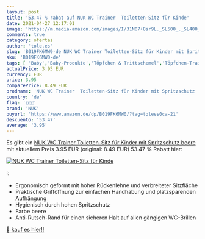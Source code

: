 ```yaml
---
layout: post
title: '53.47 % rabat auf NUK WC Trainer  Toiletten-Sitz für Kinde'
date: 2021-04-27 12:17:01
image: 'https://m.media-amazon.com/images/I/31N07+8sr9L._SL500_._SL400_.jpg'
comments: true
category: ofertas
author: 'tole.es'
slug: 'B019FK6MW0-de NUK WC Trainer Toiletten-Sitz für Kinder mit Spritzschutz...'
sku: 'B019FK6MW0-de'
tags: [ 'Baby','Baby-Produkte','Töpfchen & Trittschemel','Töpfchen-Trainer','nuk', ]
actualPrice: 3.95 EUR
currency: EUR
price: 3.95
comparePrice: 8.49 EUR
prodname: 'NUK WC Trainer  Toiletten-Sitz für Kinder mit Spritzschutz  beere'
country: 'de'
flag: '🇩🇪'
brand: 'NUK'
buyurl: 'https://www.amazon.de/dp/B019FK6MW0/?tag=tolees0ca-21'
descuento: '53.47'
average: '3.95'
---
```


Es gibt ein [NUK WC Trainer  Toiletten-Sitz für Kinder mit Spritzschutz  beere](https://www.amazon.de/dp/B019FK6MW0/?tag=tolees0ca-21) mit aktuellem Preis 3.95 EUR (original: 8.49 EUR) 53.47 % Rabatt hier:

[![NUK WC Trainer  Toiletten-Sitz für Kinde](https://m.media-amazon.com/images/I/31N07+8sr9L._SL500_._SL400_.jpg)](https://www.amazon.de/dp/B019FK6MW0/?tag=tolees0ca-21)

ℹ️:

- Ergonomisch geformt mit hoher Rückenlehne und verbreiteter Sitzfläche
- Praktische Grifföffnung zur einfachen Handhabung und platzsparenden Aufhängung
- Hygienisch durch hohen Spritzschutz
- Farbe beere
- Anti-Rutsch-Rand für einen sicheren Halt auf allen gängigen WC-Brillen

[🛒 kauf es hier!!](https://www.amazon.de/dp/B019FK6MW0/?tag=tolees0ca-21)
